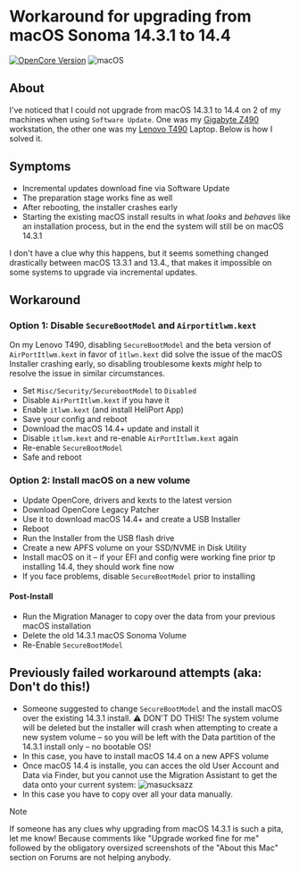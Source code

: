 # Workaround for upgrading from macOS Sonoma 14.3.1 to 14.4

[![OpenCore Version](https://img.shields.io/badge/OpenCore版本：-0.9.9+-success.svg)](https://github.com/acidanthera/OpenCorePkg) ![macOS](https://img.shields.io/badge/支持的macOS:-≤14.4-white.svg)

## About
I've noticed that I could not upgrade from macOS 14.3.1 to 14.4 on 2 of my machines when using `Software Update`. One was my [Gigabyte Z490](https://github.com/5T33Z0/Gigabyte-Z490-Vision-G-Hackintosh-OpenCore) workstation, the other one was my [Lenovo T490](https://github.com/5T33Z0/Thinkpad-T490-Hackintosh-OpenCore) Laptop. Below is how I solved it.

##  Symptoms

- Incremental updates download fine via Software Update
- The preparation stage works fine as well
- After rebooting, the installer crashes early
- Starting the existing macOS install results in what _looks_ and _behaves_ like an installation process, but in the end the system will still be on macOS 14.3.1

I don't have a clue why this happens, but it seems something changed drastically between macOS 13.3.1 and 13.4., that makes it impossible on some systems to upgrade via incremental updates.

## Workaround

### Option 1: Disable `SecureBootModel` and `Airportitlwm.kext`

On my Lenovo T490, disabling `SecureBootModel` and the beta version of `AirPortItlwm.kext` in favor of `ìtlwn.kext` did solve the issue of the macOS Installer crashing early, so disabling troublesome kexts *might* help to resolve the issue in similar circumstances.

- Set `Misc/Security/SecurebootModel` to `Disabled`
- Disable `AirPortItlwm.kext` if you have it
- Enable `itlwm.kext` (and install HeliPort App)
- Save your config and reboot
- Download the macOS 14.4+ update and install it
- Disable `itlwm.kext` and re-enable `AirPortItlwm.kext` again
- Re-enable `SecureBootModel`
- Safe and reboot

### Option 2: Install macOS on a new volume

- Update OpenCore, drivers and kexts to the latest version
- Download OpenCore Legacy Patcher
- Use it to download macOS 14.4+ and create a USB Installer
- Reboot
- Run the Installer from the USB flash drive
- Create a new APFS volume on your SSD/NVME in Disk Utility
- Install macOS on it – if your EFI and config were working fine prior tp installing 14.4, they should work fine now
- If you face problems, disable `SecureBootModel` prior to installing

#### Post-Install

- Run the Migration Manager to copy over the data from your previous macOS installation
- Delete the old 14.3.1 macOS Sonoma Volume 
- Re-Enable `SecureBootModel`

## Previously failed workaround attempts (aka: Don't do this!)

- Someone suggested to change `SecureBootModel` and the install macOS over the existing 14.3.1 install. ⚠️ DON'T DO THIS! The system volume will be deleted but the installer will crash when attempting to create a new system volume – so you will be left with the Data partition of the 14.3.1 install only – no bootable OS!
- In this case, you have to install macOS 14.4 on a new APFS volume
- Once macOS 14.4 is installe, you can acces the old User Account and Data via Finder, but you cannot use the Migration Assistant to get the data onto your current system: ![masucksazz](https://github.com/laobamac/OC-little-zh/assets/76865553/2c850846-ee6d-4b37-8af0-f0522a83c96b)
- In this case you have to copy over all your data manually.

> [!NOTE]
> 
> If someone has any clues why upgrading from macOS 14.3.1 is such a pita, let me know! Because comments like "Upgrade worked fine for me" followed by the obligatory oversized screenshots of the "About this Mac" section on Forums are not helping anybody.

